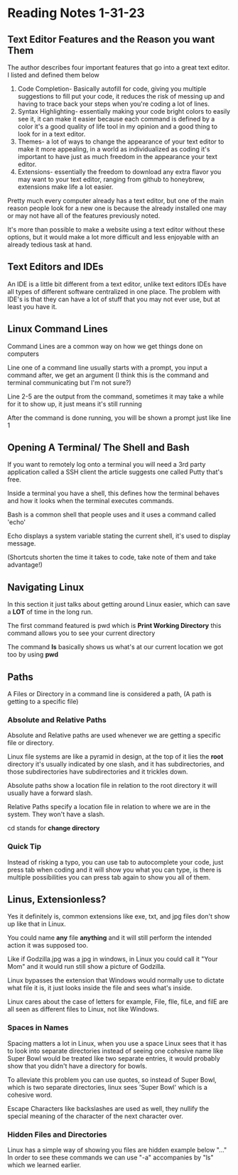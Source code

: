 # Reading Notes 1-31-23
## Text Editor Features and the Reason you want Them
The author describes four important features that go into a great text editor. I listed and defined them below
1. Code Completion- Basically autofill for code, giving you multiple suggestions to fill put your code, it reduces the risk of messing up and having to trace back your steps when you're coding a lot of lines.
2. Syntax Highlighting- essentially making your code bright colors to easily see it, it can make it easier because each command is defined by a color it's a good quality of life tool in my opinion and a good thing to look for in a text editor.
3. Themes- a lot of ways to change the appearance of your text editor to make it more appealing, in a world as individualized as coding it's important to have just as much freedom in the appearance your text editor.
4. Extensions- essentially the freedom to download any extra flavor you may want to your text editor, ranging from github to honeybrew, extensions make life a lot easier.

Pretty much every computer already has a text editor, but one of the main reason people look for a new one is because the already installed one may or may not have all of the features previously noted.

It's more than possible to make a website using a text editor without these options, but it would make a lot more difficult and less enjoyable with an already tedious task at hand.
## Text Editors and IDEs

An IDE is a little bit different from a text editor, unlike text editors IDEs have all types of different software centralized in one place.
The problem with IDE's is that they can have a lot of stuff that you may not ever use, but at least you have it.

## Linux Command Lines
Command Lines are a common way on how we get things done on computers

Line one of a command line usually starts with a prompt, you input a command after, we get an argument (I think this is the command and terminal communicating but I'm not sure?)

Line 2-5 are the output from the command, sometimes it may take a while for it to show up, it just means it's still running

After the command is done running, you will be shown a prompt just like line 1

## Opening A Terminal/ The Shell and Bash
If you want to remotely log onto a terminal you will need a 3rd party application called a SSH client the article suggests one called Putty that's free.

Inside a terminal you have a shell, this defines how the terminal behaves and how it looks when the terminal executes commands.

Bash is a common shell that people uses and it uses a command called 'echo'

Echo displays a system variable stating the current shell, it's used to display message.

(Shortcuts shorten the time it takes to code, take note of them and take advantage!)

## Navigating Linux

In this section it just talks about getting around Linux easier, which can save a **LOT** of time in the long run.

The first command featured is pwd which is **Print Working Directory** this command allows you to see your current directory

The command **ls** basically shows us what's at our current location we got too by using **pwd** 

## Paths 
A Files or Directory in a command line is considered a path, (A path is getting to a specific file)

### Absolute and Relative Paths
Absolute and Relative paths are used whenever we are getting a specific file or directory.

Linux file systems are like a pyramid in design, at the top of it lies the **root** directory it's usually indicated by one slash, and it has subdirectories, and those subdirectories have subdirectories and it trickles down.

Absolute paths show a location file in relation to the root directory it will usually have a forward slash.

Relative Paths specify a location file in relation to where we are in the system. They won't have a slash.

cd stands for **change directory**

### Quick Tip
Instead of risking a typo, you can use tab to autocomplete your code, just press tab when coding and it will show you what you can type, is there is multiple possibilities you can press tab again to show you all of them. 

## Linus, Extensionless?
Yes it definitely is, common extensions like exe, txt, and jpg files don't show up like that in Linux.

You could name **any** file **anything** and it will still perform the intended action it was supposed too.

Like if Godzilla.jpg was a jpg in windows, in Linux you could call it "Your Mom" and it would run still show a picture of Godzilla.

Linux bypasses the extension that Windows would normally use to dictate what file it is, it just looks inside the file and sees what's inside.

Linux cares about the case of letters for example, File, fIle, fiLe, and filE are all seen as different files to Linux, not like Windows.

### Spaces in Names 
Spacing matters a lot in Linux, when you use a space Linux sees that it has to look into separate directories instead of seeing one cohesive name like Super Bowl would be treated like two separate entries, it would probably show that you didn't have a directory for bowls.

To alleviate this problem you can use quotes, so instead of Super Bowl, which is two separate directories, linux sees 'Super Bowl' which is a cohesive word. 

Escape Characters like backslashes are used as well, they nullify the special meaning of the character of the next character over.

### Hidden Files and Directories
Linux has a simple way of showing you files are hidden example below
"..."
In order to see these commands we can use "-a" accompanies by "ls" which we learned earlier.

